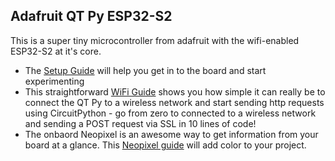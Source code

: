 ## Adafruit QT Py ESP32-S2 ##

This is a super tiny microcontroller from adafruit with the wifi-enabled ESP32-S2 at it's core.

- The [Setup Guide](https://github.com/mynah22/microLiftoff/tree/main/qtpy-esp32s2/setup.md) will help you get in to the board and start experimenting
- This straightforward [WiFi Guide](https://github.com/mynah22/microLiftoff/tree/main/qtpy-esp32s2/wifi.md) shows you how simple it can really be to connect the QT Py to a wireless network and start sending http requests using CircuitPython - go from zero to connected to a wireless network and sending a POST request via SSL in 10 lines of code!
- The onbaord Neopixel is an awesome way to get information from your board at a glance. This [Neopixel guide](https://github.com/mynah22/microLiftoff/tree/main/qtpy-esp32s2/neoPixel.md) will add color to your project.